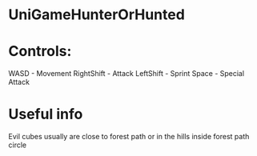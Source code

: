 # UniGameHunterOrHunted

# Controls: 
WASD - Movement
RightShift - Attack
LeftShift - Sprint
Space - Special Attack

# Useful info
Evil cubes usually are close to forest path or in the hills inside forest path circle
